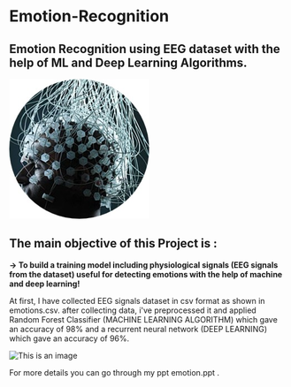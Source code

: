 # Emotion-Recognition

## Emotion Recognition using EEG dataset with the help of ML and Deep Learning Algorithms.

![This is an image](assets/picture1.jpg)

## The main objective of this Project is :
**-> To build a training model including physiological signals (EEG signals from the dataset) useful for detecting emotions with the help of machine and deep learning!**

At first, I have collected EEG signals dataset in csv format as shown in emotions.csv.
after collecting data, i've preprocessed it and applied Random Forest Classifier (MACHINE LEARNING ALGORITHM)  which gave an accuracy of 98% and a recurrent neural network (DEEP LEARNING) which gave an accuracy of 96%. 

![This is an image](assets/picture2.jpg)

For more details you can go through  my ppt emotion.ppt .
